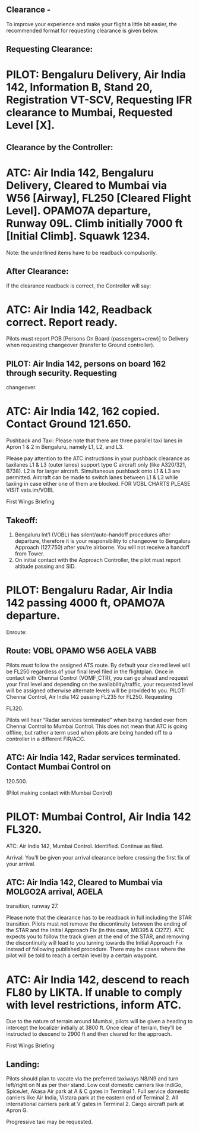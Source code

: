 ## Clearance -
To improve your experience and make your flight a little bit easier, the
recommended format for requesting clearance is given below.
## Requesting Clearance:

# PILOT: Bengaluru Delivery, Air India 142, Information B, Stand 20, Registration VT-SCV, Requesting IFR clearance to Mumbai, Requested Level [X].
## Clearance by the Controller:
# ATC: Air India 142, Bengaluru Delivery, Cleared to Mumbai via W56 [Airway], FL250 [Cleared Flight Level]. OPAMO7A departure, Runway 09L. Climb initially 7000 ft [Initial Climb]. Squawk 1234.

Note: the underlined items have to be readback compulsorily.


## After Clearance:
If the clearance readback is correct, the Controller will say:
# ATC: Air India 142, Readback correct. Report ready.
Pilots must report POB [Persons On Board (passengers+crew)] to Delivery when
requesting changeover (transfer to Ground controller).
## PILOT: Air India 142, persons on board 162 through security. Requesting
changeover.

# ATC: Air India 142, 162 copied. Contact Ground 121.650.
Pushback and Taxi:
Please note that there are three parallel taxi lanes in Apron 1 & 2 in Bengaluru,
namely L1, L2, and L3.

Please pay attention to the ATC instructions in your pushback clearance as
taxilanes L1 & L3 (outer lanes) support type C aircraft only (like A320/321, B738).
L2 is for larger aircraft.
Simultaneous pushback onto L1 & L3 are permitted. Aircraft can be made to
switch lanes between L1 & L3 while taxiing in case either one of them are blocked.
FOR VOBL CHARTS PLEASE VISIT vats.im/VOBL


First Wings Briefing

## Takeoff:
1. Bengaluru Int’l (VOBL) has silent/auto-handoff procedures after departure,
therefore it is your responsibility to changeover to Bengaluru Approach
(127.750) after you’re airborne. You will not receive a handoff from Tower.
2. On initial contact with the Approach Controller, the pilot must report altitude
passing and SID.
# PILOT: Bengaluru Radar, Air India 142 passing 4000 ft, OPAMO7A departure.
Enroute:

## Route: VOBL OPAMO W56 AGELA VABB
Pilots must follow the assigned ATS route.
By default your cleared level will be FL250 regardless of your final level filed in the
flightplan. Once in contact with Chennai Control (VOMF_CTR), you can go ahead
and request your final level and depending on the availability/traffic, your
requested level will be assigned otherwise alternate levels will be provided to you.
PILOT: Chennai Control, Air India 142 passing FL235 for FL250. Requesting

FL320.

Pilots will hear “Radar services terminated” when being handed over from Chennai
Control to Mumbai Control. This does not mean that ATC is going offline, but rather
a term used when pilots are being handed off to a controller in a different
FIR/ACC.
## ATC: Air India 142, Radar services terminated. Contact Mumbai Control on

120.500.

(Pilot making contact with Mumbai Control)
# PILOT: Mumbai Control, Air India 142 FL320.
ATC: Air India 142, Mumbai Control. Identified. Continue as filed.



Arrival:
You’ll be given your arrival clearance before crossing the first fix of your arrival.

## ATC: Air India 142, Cleared to Mumbai via MOLGO2A arrival, AGELA

transition, runway 27.

Please note that the clearance has to be readback in full including the STAR
transition.
Pilots must not remove the discontinuity between the ending of the STAR and the
Initial Approach Fix (in this case, MB395 & CI27Z). ATC expects you to follow the
track given at the end of the STAR, and removing the discontinuity will lead to you
turning towards the Initial Approach Fix instead of following published procedure.
There may be cases where the pilot will be told to reach a certain level by a certain
waypoint.
# ATC: Air India 142, descend to reach FL80 by LIKTA. If unable to comply with level restrictions, inform ATC.

Due to the nature of
terrain around
Mumbai, pilots will
be given a heading
to intercept the
localizer initially at
3800 ft. Once clear of terrain, they’ll be instructed to descend to 2900 ft and then
cleared for the approach.


First Wings Briefing

## Landing:
Pilots should plan to vacate via the preferred taxiways N8/N9 and turn left/right
on N as per their stand.
Low cost domestic carriers like IndiGo, SpiceJet, Akasa Air park at A & C gates in
Terminal 1.
Full service domestic carriers like Air India, Vistara park at the eastern end of
Terminal 2. All international carriers park at V gates in Terminal 2. Cargo aircraft
park at Apron G.

Progressive taxi may be requested.